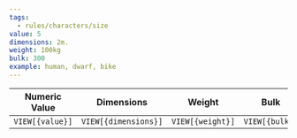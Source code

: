 ```yaml
---
tags:
  - rules/characters/size
value: 5
dimensions: 2m.
weight: 100kg
bulk: 300
example: human, dwarf, bike
---
```

|  Numeric Value  |      Dimensions      |      Weight      |      Bulk      |      Example      |
| :-------------: | :------------------: | :--------------: | :------------: | :---------------: |
| `VIEW[{value}]` | `VIEW[{dimensions}]` | `VIEW[{weight}]` | `VIEW[{bulk}]` | `VIEW[{example}]` |
